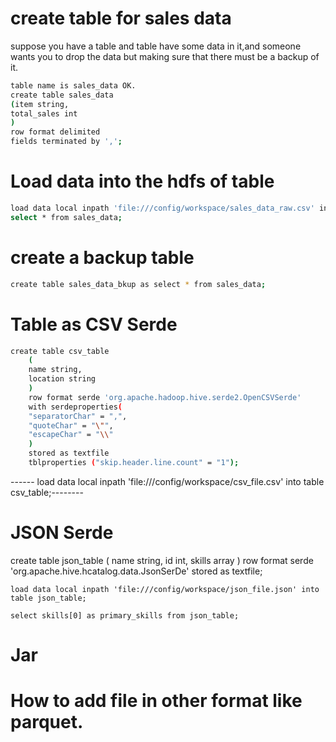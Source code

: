 # create table for sales data
suppose you have a table and table have some data in it,and someone wants you to drop the data but making sure that there must be a backup of it.
```bash
table name is sales_data OK.
create table sales_data
(item string,
total_sales int
)
row format delimited
fields terminated by ',';
```


# Load data into the hdfs of table
```bash
load data local inpath 'file:///config/workspace/sales_data_raw.csv' into table sales_data;
select * from sales_data;
```

# create a backup table
```bash
create table sales_data_bkup as select * from sales_data;
```

# Table as CSV Serde
```bash
create table csv_table
    (
    name string,
    location string
    )
    row format serde 'org.apache.hadoop.hive.serde2.OpenCSVSerde'
    with serdeproperties(
    "separatorChar" = ",",
    "quoteChar" = "\"",
    "escapeChar" = "\\"
    )
    stored as textfile
    tblproperties ("skip.header.line.count" = "1");
```
------ load data local inpath 'file:///config/workspace/csv_file.csv' into table csv_table;--------


# JSON Serde 

create table json_table
    (
    name string,
    id int,
    skills array<string>
    )
    row format serde 'org.apache.hive.hcatalog.data.JsonSerDe'
    stored as textfile;
 
    load data local inpath 'file:///config/workspace/json_file.json' into table json_table;
    
    select skills[0] as primary_skills from json_table;
    
    
    
    
    
# Jar
  
    
# How to add file in other format like parquet.
